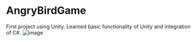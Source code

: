 # AngryBirdGame
First project using Unity.  Learned basic functionality of Unity and integration of C#.
![image](https://user-images.githubusercontent.com/84197198/125256215-18e9db00-e2b1-11eb-917a-0b1c956020d3.png)
